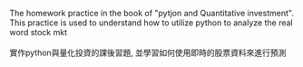 The homework practice in the book of "pytjon and  Quantitative investment". This practice is used to understand how to utilize python to analyze the real word stock mkt
<br>
<br>實作python與量化投資的課後習題, 並學習如何使用即時的股票資料來進行預測
